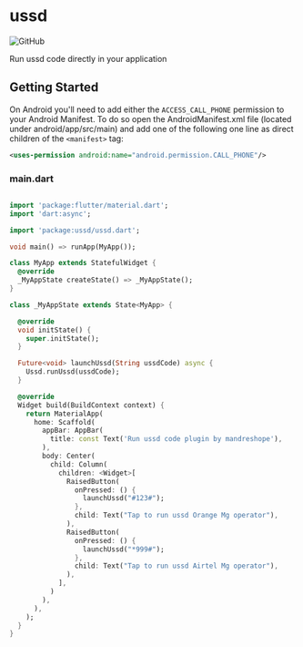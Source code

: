# ussd
![GitHub](https://img.shields.io/github/license/mashape/apistatus.svg?longCache=true&style=flat-square)

Run ussd code directly in your application

## Getting Started

On Android you'll need to add either the `ACCESS_CALL_PHONE` permission to your Android Manifest. To do so open the AndroidManifest.xml file (located under android/app/src/main) and add one of the following one line as direct children of the `<manifest>` tag:
``` Xml
<uses-permission android:name="android.permission.CALL_PHONE"/>
```
### main.dart

``` Dart

import 'package:flutter/material.dart';
import 'dart:async';

import 'package:ussd/ussd.dart';

void main() => runApp(MyApp());

class MyApp extends StatefulWidget {
  @override
  _MyAppState createState() => _MyAppState();
}

class _MyAppState extends State<MyApp> {

  @override
  void initState() {
    super.initState();
  }

  Future<void> launchUssd(String ussdCode) async {
    Ussd.runUssd(ussdCode);
  }

  @override
  Widget build(BuildContext context) {
    return MaterialApp(
      home: Scaffold(
        appBar: AppBar(
          title: const Text('Run ussd code plugin by mandreshope'),
        ),
        body: Center(
          child: Column(
            children: <Widget>[
              RaisedButton(
                onPressed: () {
                  launchUssd("#123#");
                }, 
                child: Text("Tap to run ussd Orange Mg operator"),
              ),
              RaisedButton(
                onPressed: () {
                  launchUssd("*999#");
                }, 
                child: Text("Tap to run ussd Airtel Mg operator"),
              ),
            ],
          )
        ),
      ),
    );
  }
}

```
